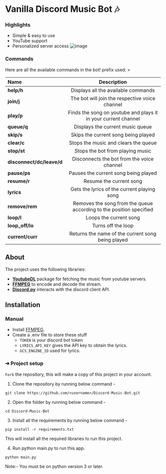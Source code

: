 # Vanilla Discord Music Bot 🎶

### Highlights 
  - Simple & easy to use
  - YouTube support 
  - Personalized server access
  ![image](https://github.com/user-attachments/assets/b2737d83-c1fe-458e-bfae-5d15faea4908)

### Commands

Here are all the available commands in the bot!
prefix used: >

|      Name                   |            Description                                              | 
|:----------------------------|:------------------------------------------------------------------: |
| **help/h**                  |Displays all the available commands                                  |  
| **join/j**                  |The bot will join the respective voice channel                       | 
| **play/p**                  |Finds the song on youtube and plays it in your current channel       |
| **queue/q**                 |Displays the current music queue                                     |    
| **skip/s**                  |Skips the current song being played                                  | 
| **clear/c**                 |Stops the music and clears the queue                                 |  
| **stop/st**                 |Stops the bot from playing music                                     |           
| **disconnect/dc/leave/d**   |Disconnects the bot from the voice channel                           |            
| **pause/ps**                |Pauses the current song being played                                 |
| **resume/r**                |Resume the current song                                              | 
| **lyrics**                  |Gets the lyrics of the current playing song                          |  
| **remove/rem**              |Removes the song from the queue according to the position specified  | 
| **loop/l**                  |Loops the current song                                               |           
| **loop_off/lo**             |Turns off the loop                                                   |   
| **current/curr**            |Returns the name of the current song being played                    |           

## About

The project uses the following libraries:

* **[YoutubeDL](https://github.com/ytdl-org/youtube-dl)** package for fetching the music from youtube servers.
* **[FFMPEG](https://ffmpeg.org)** to encode and decode the stream.
* **[Discord.py](https://github.com/Rapptz/discord.py)** interacts with the discord client API.

## Installation

### Manual
* Install [FFMPEG](https://ffmpeg.org).
* Create a .env file to store these stuff
   - `TOKEN` is your discord bot token
   - `LYRICS_API_KEY` gives the API key to obtain the lyrics. 
   - `GCS_ENGINE_ID` used for lyrics. 

### ➔ Project setup
`Fork` the repository, this will make a copy of this project in your account.

1. Clone the repository  by running below command -
```
git clone https://github.com/<username>/Discord-Music-Bot.git
```

2. Open the folder by running below command -
```
cd Discord-Music-Bot
```

3.  Install all the requirements by running below command -
```
pip install -r requirements.txt
```
This will install all the required libraries to run this project.

4. Run python main.py to run this app.
```
python main.py
```
Note:- You must be on python version 3 or later.

